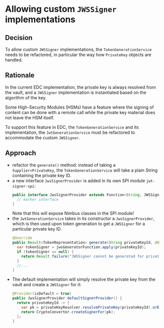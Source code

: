 # Allowing custom `JWSSigner` implementations

## Decision

To allow custom `JWSSigner` implementations, the `TokenGenerationService` needs to be refactored, in particular the way
how `PrivateKey` objects are handled.

## Rationale

In the current EDC implementation, the private key is always resolved from the vault, and a `JWSSigner` implementation
is instantiated based on the algorithm of the key.

Some High-Security Modules (HSMs) have a feature where the signing of content can be done with a remote call while
the private key material does not leave the HSM itself.

To support this feature in EDC, the `TokenGenerationService` and its implementation, the `JwtGenerationService` must be
refactored to accommodate the custom `JWSSigner`.

## Approach

- refactor the `generate()` method: instead of taking a `Supplier<PrivateKey`, the `TokenGenerationService` will take a
  plain String containing the private key ID.
- a new interface `JwsSignerProvider` is added in its own SPI module `jwt-signer-spi`:
  ```java
  public interface JwsSignerProvider extends Function<String, JWSSigner> {
    // marker interface
  }
  ```
  Note that this will expose Nimbus classes in the SPI module!
- the `JwtGenerationService` takes in its constructor a `JwsSignerProvider`, which is then used upon token generation to
  get a `JWSSigner` for a particular private key ID.
  ```java
  @Override
  public Result<TokenRepresentation> generate(String privateKeyId, @NotNull TokenDecorator... decorators) {
    var tokenSigner = jwsGeneratorFunction.apply(privateKeyId);
    if (tokenSigner == null) {
      return Result.failure("JWSSigner cannot be generated for private key '%s'".formatted(privateKeyId));
    }
    //...
  }
  ```
- The default implementation will simply resolve the private key from
  the vault and create a `JWSSigner` for it:
  ```java
  @Provider(isDefault = true)
  public JwsSignerProvider defaultSignerProvider() {
    return privateKeyId -> {
      var pk = privateKeyResolver.resolvePrivateKey(privateKeyId).orElseThrow(/*exception*/);
      return CryptoConverter.createSignerFor(pk);
    };
  }
  ```